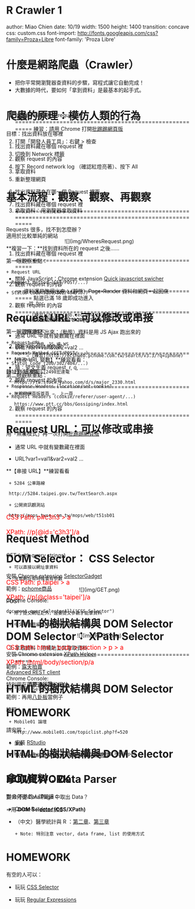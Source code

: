 
R Crawler 1
========================================================
author: Miao Chien
date: 10/19
width: 1500
height: 1400
transition: concave
css: custom.css
font-import: http://fonts.googleapis.com/css?family=Proza+Libre
font-family: 'Proza Libre'





什麼是網路爬蟲（Crawler）
========================================================


- 把你平常開瀏覽器查資料的步驟，寫程式讓它自動完成！
- 大數據的時代，要如何「拿到資料」是最基本的起手式。


爬蟲的原理：模仿人類的行為
========================================================


目標：找出資料放在哪裡

1. 找出資料藏在哪個 request 裡
    
2. 觀察 request 的內容
   
3. 拿取資料


基本流程：觀察、觀察、再觀察
========================================================
<div class="midcenter" style="margin-left:-500px; margin-top:-300px;">
<img src="img/User-Server.png"></img>
</div>


1. 找出資料藏在哪個 request 裡
========================================================
練習：請用 Chrome 打開[批踢踢網頁版](https://www.ptt.cc/bbs/Gossiping/index.html)

1. 打開「開發人員工具」：右鍵 > 檢查 

2. 切換到 Network 標籤

3. 按下 Record network log （確認紅燈亮著）、按下 All

4. 重新整理網頁

5. 找出資料藏身在哪一個 Request 裡面


1. 找出資料藏在哪個 request 裡
========================================================


Requests 很多，找不到怎麼辦？

<center>
![](img/WheresRequest.png)
</center>


1. 找出資料藏在哪個 request 裡
========================================================
* 關掉 JavaScript：Chrome extension [Quick javascript swicher](https://chrome.google.com/webstore/detail/quick-javascript-switcher/geddoclleiomckbhadiaipdggiiccfje)
    + 資料還是跑得出來：（靜態）Page-Render 資料和網頁一起回來
    
           ⇒找 Doc    
           
           ⇒ [練習](http://db.cec.gov.tw/histQuery.jsp?voteCode=20160101T1A2&qryType=ctks)
    
    + 資料跑不出來：（動態）資料是用 JS Ajax 跑出來的
           
           ⇒找 XHR、JS 或 WS     
           
           ⇒ [練習](http://ecshweb.pchome.com.tw/search/v3.3/?q=iphone)

* 猜：望文生義 request, r, q,  ......


2. 觀察 request 的內容 
========================================================

<div class="midcenter" style="margin-left:-500px; margin-top:-300px;">
<img src="img/Request-Response.png"></img>
</div>


2. 觀察 request 的內容 
========================================================
找到資料所在的 request 之後......

第一眼觀察重點：

    + Request URL

    + Request Method (GET/POST/...)

    + Status Code (200/302/404/...)


第二眼觀察重點：

    + Response Headers (location/set-cookie)
    
    + Request Headers (cookie/referer/user-agent/...)
    

2. 觀察 request 的內容 
========================================================

用「無痕模式」再一次打開[批踢踢網頁版](https://www.ptt.cc/bbs/Gossiping/index.html)

<div class="midcenter" style="margin-left:-500px; margin-top:-300px;">
<img src="img/p1.png"></img>
</div>


2. 觀察 request 的內容 
========================================================

轉址到 18 號窗口

<div class="midcenter" style="margin-left:-500px; margin-top:-300px;">
<img src="img/p2.png"></img>
</div>


2. 觀察 request 的內容 
========================================================
點選已滿 18 歲即成功進入

<div class="midcenter" style="margin-left:-500px; margin-top:-300px;">
<img src="img/p3.png"></img>
</div>


3. 拿取資料：用瀏覽器拿取資料
========================================================

適用於比較單純的網站

**複習一下：**找到資料所在的 request 之後......

第一眼觀察重點：

    + Request URL

    + Request Method (GET/POST/...)

    + Status Code (200/302/404/...)


Request URL：可以修改或串接
========================================================

* 通常 URL 中就有變數藏在裡面

* URL?var1=val1&var2=val2 ...

**【修改 URL 變數】**練習看看：

     + 2330台積電 ⇒ 2498宏達電
    
       https://tw.stock.yahoo.com/d/s/major_2330.html
    
     + 批踢踢網頁版首頁 ⇒  上一頁
    
       https://www.ptt.cc/bbs/Gossiping/index.html


Request URL：可以修改或串接
========================================================
* 通常 URL 中就有變數藏在裡面

* URL?var1=val1&var2=val2 ...

**【串接 URL】**練習看看

     + 5284 公車路線
   
     http://5284.taipei.gov.tw/TextSearch.aspx
  
     + 公開資訊觀測站
   
     http://mops.twse.com.tw/mops/web/t51sb01


Request Method 
========================================================

GET (with query strings)

     + 可以直接以網址拿資料
    
     + 注意網址有時候會有參數

<center>
![](img/GET.png)
</center>

POST

     + 除了提交網址之外，還要提交參數才能拿資料
    
     + 中文要注意編碼問題（特別是 Windows ） 

<center>
![](img/POST.png)
</center>

3. 拿取資料：用輔助工具拿取資料
========================================================

[Advanced REST client](https://chrome.google.com/webstore/detail/advanced-rest-client/hgmloofddffdnphfgcellkdfbfbjeloo?hl=zh-TW&utm_source=chrome-ntp-launcher)

特別用在**須要通行證**的網站

範例：再用[八卦板](https://www.ptt.cc/bbs/Gossiping/index.html)當例子

練習：
     
     + Mobile01 論壇
      
       http://www.mobile01.com/topiclist.php?f=520
      
     + 漫畫
     
       http://tw.ikanman.com/comic/1128/9771.html#p=3

拿取資料：Data Parser
========================================================

要如何從 Data Page 中取出 Data？

⇒用 **DOM Selector (CSS/XPath)**

<div class="midcenter" style="margin-left:-500px; margin-top:-250px;">
<img src="img/User-Server.png"></img>
</div>



HTML 的樹狀結構與 DOM Selector
========================================================
<div class="midcenter" style="margin-left:-600px; margin-top:-300px;">
<img src="img/html.png"></img>
</div>

<div class="footer" style="text-align:left;margin-top:-50px;font-size:120%;color:red";>
       CSS Path: html > body > section > p > a </br></br>
       XPath: /html/body/section/p/a
</div>


HTML 的樹狀結構與 DOM Selector
========================================================
<div class="midcenter" style="margin-left:-600px; margin-top:-300px;">
<img src="img/html.png"></img>
</div>

<div class="footer" style="text-align:left;margin-top:-50px;font-size:120%;color:red";>
       CSS Path: p.taipei > a </br></br>
       XPath: //p[@class='taipei']/a
</div>


HTML 的樹狀結構與 DOM Selector
========================================================
<div class="midcenter" style="margin-left:-600px; margin-top:-300px;">
<img src="img/html.png"></img>
</div>

<div class="footer" style="text-align:left;margin-top:-50px;font-size:120%;color:red";>
       CSS Path: p#c3h3 > a </br></br>
       XPath: //p[@id='c3h3']/a
</div>


DOM Selector： CSS Selector
========================================================

安裝 Chrome extension [SelectorGadget](https://chrome.google.com/webstore/detail/selectorgadget/mhjhnkcfbdhnjickkkdbjoemdmbfginb/related?hl=zh-TW)

範例：[pchome商品](http://ecshweb.pchome.com.tw/search/v3.3/?q=apple)

Chrome Console: 

```
document.querySelectorAll("CSS Selector")
```


DOM Selector： XPath Selector
========================================================
安裝 Chrome extension [XPath Helper](https://chrome.google.com/webstore/detail/xpath-helper/hgimnogjllphhhkhlmebbmlgjoejdpjl?hl=zh-TW)

範例：[露天拍賣](http://search.ruten.com.tw/search/s000.php?enc=u&searchfrom=indexbar&k=apple&t=0)

Chrome Console:

```
$x("XPath Selector")
```


HOMEWORK
========================================================

請安裝：

* 安裝 [RStudio](https://www.rstudio.com/products/rstudio/download3/)

* 執行 install_packages.R 以安裝所需套件

HOMEWORK
========================================================
對 R 不熟的人請閱讀：

* Quick-R：[data type](http://www.statmethods.net/input/datatypes.html)

* （中文）醫學統計與 R ：[第二章](http://web.ntpu.edu.tw/~cflin/Teach/R/R06C02DataBasic.pdf)、[第三章](http://web.ntpu.edu.tw/~cflin/Teach/R/R06EN03Object.pdf)

      + Note: 特別注意 vector, data frame, list 的使用方式

HOMEWORK
========================================================
有空的人可以：

* 玩玩 [CSS Selector](http://flukeout.github.io/)

* 玩玩 [Regular Expressions](https://regexone.com/)


